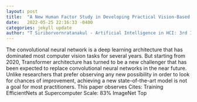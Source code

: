 ```yaml
---
layout: post
title:  "A New Human Factor Study in Developing Practical Vision-Based Applications with the Transformer-Based Deep Learning Model"
date:   2022-05-25 22:16:33 -0400
categories: jekyll update
author: "T Siriborvornratanakul - Artificial Intelligence in HCI: 3rd International , 2022"
---
```

The convolutional neural network is a deep learning architecture that has dominated most computer vision tasks for several years. But starting from 2020, Transformer architecture has turned to be a new challenger that has been expected to replace convolutional neural networks in the near future. Unlike researchers that prefer observing any new possibility in order to look for chances of improvement, achieving a new state-of-the-art model is not a goal for most practitioners. This paper observes  Cites: Training EfficientNets at Supercomputer Scale: 83% ImageNet Top